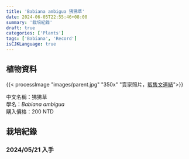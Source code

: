 ```yaml
---
title: 'Babiana ambigua 狒狒草'
date: 2024-06-05T22:55:46+08:00
summary: '栽培紀錄'
draft: true
categories: ['Plants']
tags: ['Babiana', 'Record']
isCJKLanguage: true
---
```


## 植物資料

{{< processImage "images/parent.jpg" "350x" "賣家照片，[販售文連結](https://www.facebook.com/share/p/wfbeWHfEZMvp4t6e/)">}}

中文名稱：狒狒草  
學名：*Babiana ambigua*  
購入價格：200 NTD  

## 栽培紀錄

### 2024/05/21 入手
